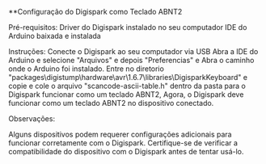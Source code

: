 **Configuração do Digispark como Teclado ABNT2

Pré-requisitos:
Driver do Digispark instalado no seu computador
IDE do Arduino baixada e instalada

Instruções:
Conecte o Digispark ao seu computador via USB
Abra a IDE do Arduino e selecione "Arquivos" e depois "Preferencias" e Abra o caminho onde o Arduino foi instalado.
Entre no diretorio "packages\digistump\hardware\avr\1.6.7\libraries\DigisparkKeyboard" e copie e cole o arquivo "scancode-ascii-table.h" dentro da pasta para o Digispark funcionar como um teclado ABNT2, 
Agora, o Digispark deve funcionar como um teclado ABNT2 no dispositivo conectado.

Observações:

Alguns dispositivos podem requerer configurações adicionais para funcionar corretamente com o Digispark.
Certifique-se de verificar a compatibilidade do dispositivo com o Digispark antes de tentar usá-lo.